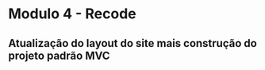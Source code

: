 # Modulo 4 - Recode 

##  Atualização do layout do site mais  construção do projeto padrão MVC    


